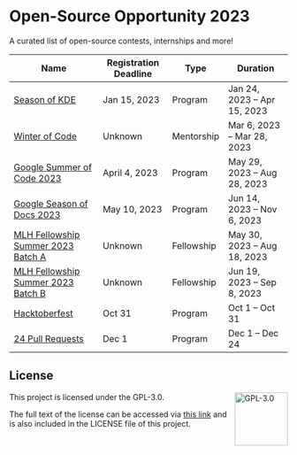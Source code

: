 # Open-Source Opportunity 2023
A curated list of open-source contests, internships and more!

| Name | Registration Deadline | Type | Duration |
| ---- | --------------------- | ---- | -------- |
| [Season of KDE](https://season.kde.org/) | Jan 15, 2023 | Program | Jan 24, 2023 – Apr 15, 2023 |
| [Winter of Code](https://winterofcode.com/) | Unknown | Mentorship | Mar 6, 2023 – Mar 28, 2023 |
| [Google Summer of Code 2023](https://summerofcode.withgoogle.com/) | April 4, 2023 | Program | May 29, 2023 – Aug 28, 2023 |
| [Google Season of Docs 2023](https://developers.google.com/season-of-docs) | May 10, 2023 | Program | Jun 14, 2023 – Nov 6, 2023 |
| [MLH Fellowship Summer 2023 Batch A](https://fellowship.mlh.io/) | Unknown | Fellowship | May 30, 2023 – Aug 18, 2023 |
| [MLH Fellowship Summer 2023 Batch B](https://fellowship.mlh.io/) | Unknown | Fellowship | Jun 19, 2023 – Sep 8, 2023 |
| [Hacktoberfest](https://hacktoberfest.com/participation/) | Oct 31 | Program | Oct 1 – Oct 31 |
| [24 Pull Requests](https://24pullrequests.com/) | Dec 1 | Program | Dec 1 – Dec 24 |

## License

<a href="https://opensource.org/license/gpl-3-0/">
  <img align="right" height="96" alt="GPL-3.0" src="https://upload.wikimedia.org/wikipedia/commons/9/93/GPLv3_Logo.svg" />
</a>

This project is licensed under the GPL-3.0.

The full text of the license can be accessed via [this link](https://opensource.org/license/gpl-3-0/) and is also included in the LICENSE file of this project.

